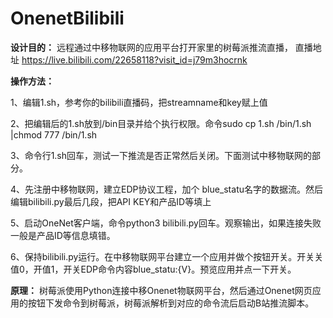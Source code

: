 # OnenetBilibili
  
**设计目的：**
远程通过中移物联网的应用平台打开家里的树莓派推流直播，
直播地址 https://live.bilibili.com/22658118?visit_id=j79m3hocrnk



**操作方法：**

1、编辑1.sh，参考你的bilibili直播码，把streamname和key赋上值

2、把编辑后的1.sh放到/bin目录并给个执行权限。命令sudo cp 1.sh  /bin/1.sh |chmod 777 /bin/1.sh

3、命令行1.sh回车，测试一下推流是否正常然后关闭。下面测试中移物联网的部分。

4、先注册中移物联网，建立EDP协议工程，加个 blue_statu名字的数据流。然后编辑bilibili.py最后几段，把API KEY和产品ID等填上

5、启动OneNet客户端，命令python3 bilibili.py回车。观察输出，如果连接失败一般是产品ID等信息填错。

6、保持bilibili.py运行。在中移物联网平台建立一个应用并做个按钮开关。开关关值0，开值1，开关EDP命令内容blue_statu:{V}。预览应用并点一下开关。



**原理：**
树莓派使用Python连接中移Onenet物联网平台，然后通过Onenet网页应用的按钮下发命令到树莓派，树莓派解析到对应的命令流后启动B站推流脚本。


